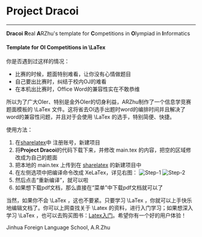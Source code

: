 # Project Dracoi
----------------------
**Dracoi** **R**eal **A**RZhu's template for **C**ompetitions in **O**lympiad in **I**nformatics

#### Template for OI Competitions in \LaTex

你是否遇到过这样的情况：
- 比赛的时候，题面特别难看，让你没有心情做题目
- 自己要出比赛时，纠结于校内OJ的难看
- 在本机出比赛时，Office Word的兼容性实在不敢恭维

所以为了广大OIer、特别是金外OIer的切身利益，ARZhu制作了一个信息学竞赛题面模板的 \LaTex 文件。这将省去OI选手出题时word的编排时间并且解决了word的兼容性问题，并且对于会使用 \LaTex 的选手，特别简便、快捷。

使用方法：

1. 在[sharelatex](https://cn.sharelatex.com/project)中 注册账号，新建项目
2. 将**Project Dracoi**的代码下载下来，并修改 main.tex 的内容，把空的区域修改成为自己的题面
3. 把本地的 main.tex 上传到在 [sharelatex](https://cn.sharelatex.com/project) 的新建项目中
4. 在左侧选项中把编译命令改成 XeLaTex，详见右图：
![Step-1](http://storage1.imgchr.com/kCjW4.png) ![Step-2](http://storage1.imgchr.com/kCXYF.png) 
5. 然后点击“重新编译”，就可以啦
6. 如果想下载pdf文档，那么直接在“菜单”中下载pdf文档就可以了

当然，如果你不会 \LaTex ，这也不要紧。只要学习 \LaTex ，你就可以上手快乐地编辑文档了。你可以上网查找关于 \Latex 的资料，进行入门学习；如果想深入学习 \LaTex ，也可以去购买图书：[Latex入门](http://product.dangdang.com/23252576.html)。希望你有一个好的用户体验！

Jinhua Foreign Language School, A.R.Zhu 
